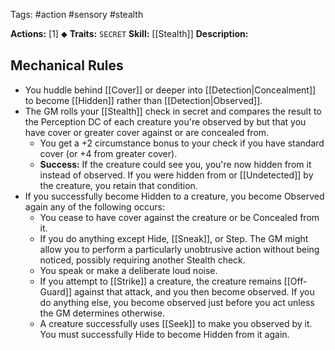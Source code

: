 Tags: #action #sensory #stealth 

**Actions:** [1] ⬥
**Traits:** `SECRET`
**Skill:** [[Stealth]]
**Description:**

## Mechanical Rules

- You huddle behind [[Cover]] or deeper into [[Detection|Concealment]]  to become [[Hidden]] rather than [[Detection|Observed]].
- The GM rolls your [[Stealth]] check in secret and compares the result to the Perception DC of each creature you're observed by but that you have cover or greater cover against or are concealed from.
	- You get a +2 circumstance bonus to your check if you have standard cover (or +4 from greater cover).  
	- **Success:** If the creature could see you, you're now hidden from it instead of observed. If you were hidden from or [[Undetected]] by the creature, you retain that condition.  
- If you successfully become Hidden to a creature, you become Observed again any of the following occurs:
	- You cease to have cover against the creature or be Concealed from it.
	- If you do anything except Hide, [[Sneak]], or Step. The GM might allow you to perform a particularly unobtrusive action without being noticed, possibly requiring another Stealth check.  
	- You speak or make a deliberate loud noise. 
	- If you attempt to [[Strike]] a creature, the creature remains [[Off-Guard]] against that attack, and you then become observed. If you do anything else, you become observed just before you act unless the GM determines otherwise. 
	- A creature successfully uses [[Seek]] to make you observed by it. You must successfully Hide to become Hidden from it again.
